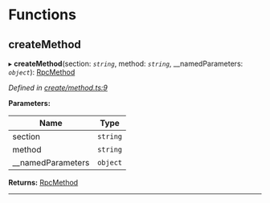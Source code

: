 

# Functions

<a id="createmethod"></a>

##  createMethod

▸ **createMethod**(section: *`string`*, method: *`string`*, __namedParameters: *`object`*): [RpcMethod](_types_.md#rpcmethod)

*Defined in [create/method.ts:9](https://github.com/polkadot-js/api/blob/7f2546e/packages/type-jsonrpc/src/create/method.ts#L9)*

**Parameters:**

| Name | Type |
| ------ | ------ |
| section | `string` |
| method | `string` |
| __namedParameters | `object` |

**Returns:** [RpcMethod](_types_.md#rpcmethod)

___


